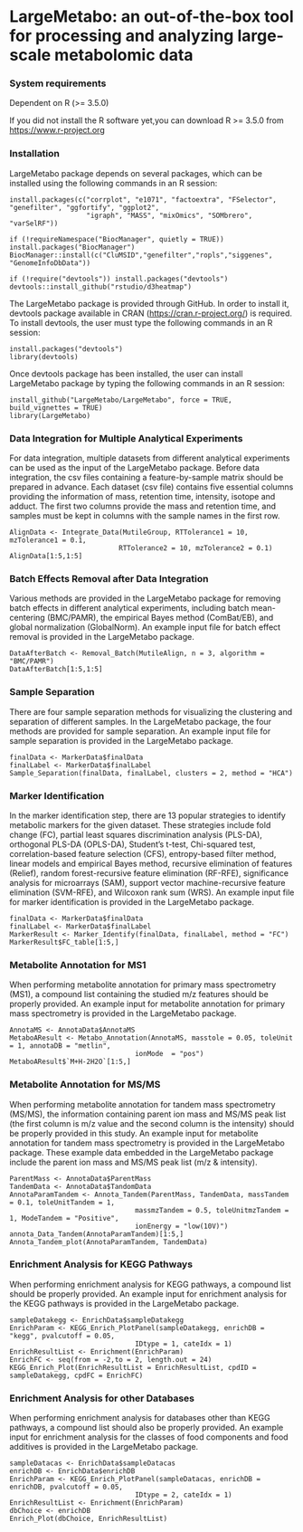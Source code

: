 # LargeMetabo: an out-of-the-box tool for processing and analyzing large-scale metabolomic data


### System requirements

Dependent on R (>= 3.5.0)

If you did not install the R software yet,you can download R >= 3.5.0  from https://www.r-project.org

### Installation
     
LargeMetabo package depends on several packages, which can be installed using the following commands in an R session:

    install.packages(c("corrplot", "e1071", "factoextra", "FSelector", "genefilter", "ggfortify", "ggplot2",
                       "igraph", "MASS", "mixOmics", "SOMbrero", "varSelRF"))
    
    if (!requireNamespace("BiocManager", quietly = TRUE)) install.packages("BiocManager")
    BiocManager::install(c("CluMSID","genefilter","ropls","siggenes", "GenomeInfoDbData"))
    
    if (!require("devtools")) install.packages("devtools")
    devtools::install_github("rstudio/d3heatmap")

The LargeMetabo package is provided through GitHub. In order to install it, devtools package available in CRAN (https://cran.r-project.org/) is required. To install devtools, the user must type the following commands in an R session:
    
    install.packages("devtools")
    library(devtools)

Once devtools package has been installed, the user can install LargeMetabo package by typing the following commands in an R session:

    install_github("LargeMetabo/LargeMetabo", force = TRUE, build_vignettes = TRUE)
    library(LargeMetabo)

### Data Integration for Multiple Analytical Experiments

For data integration, multiple datasets from different analytical experiments can be used as the input of the LargeMetabo package. Before data integration, the csv files containing a feature-by-sample matrix should be prepared in advance. Each dataset (csv file) contains five essential columns providing the information of mass, retention time, intensity, isotope and adduct. The first two columns provide the mass and retention time, and samples must be kept in columns with the sample names in the first row.

    AlignData <- Integrate_Data(MutileGroup, RTTolerance1 = 10, mzTolerance1 = 0.1,
                               RTTolerance2 = 10, mzTolerance2 = 0.1)
    AlignData[1:5,1:5]

### Batch Effects Removal after Data Integration 

Various methods are provided in the LargeMetabo package for removing batch effects in different analytical experiments, including batch mean-centering (BMC/PAMR), the empirical Bayes method (ComBat/EB), and global normalization (GlobalNorm). An example input file for batch effect removal is provided in the LargeMetabo package.

    DataAfterBatch <- Removal_Batch(MutileAlign, n = 3, algorithm = "BMC/PAMR")
    DataAfterBatch[1:5,1:5]

### Sample Separation 

There are four sample separation methods for visualizing the clustering and separation of different samples. In the LargeMetabo package, the four methods are provided for sample separation. An example input file for sample separation is provided in the LargeMetabo package.

    finalData <- MarkerData$finalData
    finalLabel <- MarkerData$finalLabel
    Sample_Separation(finalData, finalLabel, clusters = 2, method = "HCA")

### Marker Identification 

In the marker identification step, there are 13 popular strategies to identify metabolic markers for the given dataset. These strategies include fold change (FC), partial least squares discrimination analysis (PLS-DA), orthogonal PLS-DA (OPLS-DA), Student’s t-test, Chi-squared test, correlation-based feature selection (CFS), entropy-based filter method, linear models and empirical Bayes method, recursive elimination of features (Relief), random forest-recursive feature elimination (RF-RFE), significance analysis for microarrays (SAM), support vector machine-recursive feature elimination (SVM-RFE), and Wilcoxon rank sum (WRS). An example input file for marker identification is provided in the LargeMetabo package.

    finalData <- MarkerData$finalData
    finalLabel <- MarkerData$finalLabel
    MarkerResult <- Marker_Identify(finalData, finalLabel, method = "FC")
    MarkerResult$FC_table[1:5,]

### Metabolite Annotation for MS1

When performing metabolite annotation for primary mass spectrometry (MS1), a compound list containing the studied m/z features should be properly provided. An example input for metabolite annotation for primary mass spectrometry is provided in the LargeMetabo package.

    AnnotaMS <- AnnotaData$AnnotaMS
    MetaboAResult <- Metabo_Annotation(AnnotaMS, masstole = 0.05, toleUnit = 1, annotaDB = "metlin",
                                   ionMode  = "pos")
    MetaboAResult$`M+H-2H2O`[1:5,]

### Metabolite Annotation for MS/MS

When performing metabolite annotation for tandem mass spectrometry (MS/MS), the information containing parent ion mass and MS/MS peak list (the first column is m/z value and the second column is the intensity) should be properly provided in this study. An example input for metabolite annotation for tandem mass spectrometry is provided in the LargeMetabo package. These example data embedded in the LargeMetabo package include the parent ion mass and MS/MS peak list (m/z & intensity).

    ParentMass <- AnnotaData$ParentMass
    TandemData <- AnnotaData$TandomData
    AnnotaParamTandem <- Annota_Tandem(ParentMass, TandemData, massTandem = 0.1, toleUnitTandem = 1,
                                   massmzTandem = 0.5, toleUnitmzTandem = 1, ModeTandem = "Positive",
                                   ionEnergy = "low(10V)")
    annota_Data_Tandem(AnnotaParamTandem)[1:5,]
    Annota_Tandem_plot(AnnotaParamTandem, TandemData)

### Enrichment Analysis for KEGG Pathways 

When performing enrichment analysis for KEGG pathways, a compound list should be properly provided. An example input for enrichment analysis for the KEGG pathways is provided in the LargeMetabo package.

    sampleDatakegg <- EnrichData$sampleDatakegg
    EnrichParam <- KEGG_Enrich_PlotPanel(sampleDatakegg, enrichDB = "kegg", pvalcutoff = 0.05,
                                   IDtype = 1, cateIdx = 1)
    EnrichResultList <- Enrichment(EnrichParam)
    EnrichFC <- seq(from = -2,to = 2, length.out = 24)
    KEGG_Enrich_Plot(EnrichResultList = EnrichResultList, cpdID = sampleDatakegg, cpdFC = EnrichFC)

### Enrichment Analysis for other Databases

When performing enrichment analysis for databases other than KEGG pathways, a compound list should also be properly provided. An example input for enrichment analysis for the classes of food components and food additives is provided in the LargeMetabo package.

    sampleDatacas <- EnrichData$sampleDatacas
    enrichDB <- EnrichData$enrichDB
    EnrichParam <- KEGG_Enrich_PlotPanel(sampleDatacas, enrichDB = enrichDB, pvalcutoff = 0.05,
                                   IDtype = 2, cateIdx = 1)
    EnrichResultList <- Enrichment(EnrichParam)
    dbChoice <- enrichDB
    Enrich_Plot(dbChoice, EnrichResultList)


